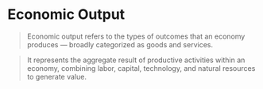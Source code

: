 # Economic Output

> Economic output refers to the types of outcomes that an economy produces — broadly categorized as goods and services.

> It represents the aggregate result of productive activities within an economy, combining labor, capital, technology, and natural resources to generate value.
